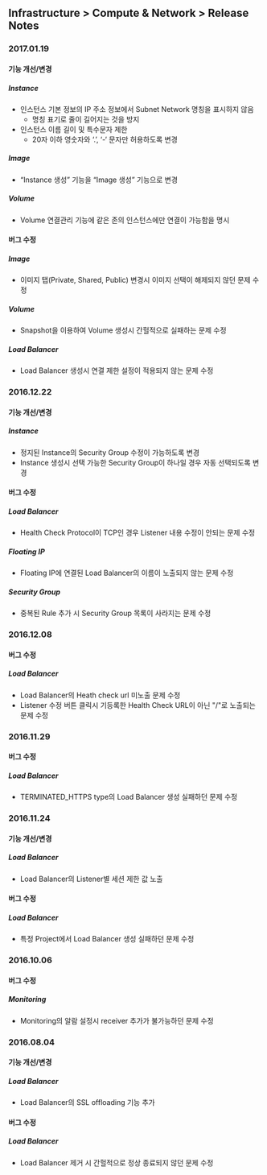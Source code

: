 ## Infrastructure > Compute & Network > Release Notes

### 2017.01.19

#### 기능 개선/변경

##### Instance

* 인스턴스 기본 정보의 IP 주소 정보에서 Subnet Network 명칭을 표시하지 않음
    * 명칭 표기로 줄이 길어지는 것을 방지
* 인스턴스 이름 길이 및 특수문자 제한
    * 20자 이하 영숫자와 ‘.’, ‘-‘ 문자만 허용하도록 변경

##### Image

* “Instance 생성” 기능을 “Image 생성” 기능으로 변경

##### Volume

* Volume 연결관리 기능에 같은 존의 인스턴스에만 연결이 가능함을 명시

#### 버그 수정

##### Image

* 이미지 탭(Private, Shared, Public) 변경시 이미지 선택이 해제되지 않던 문제 수정

##### Volume

* Snapshot을 이용하여 Volume 생성시 간헐적으로 실패하는 문제 수정

##### Load Balancer

* Load Balancer 생성시 연결 제한 설정이 적용되지 않는 문제 수정

### 2016.12.22

#### 기능 개선/변경

##### Instance
* 정지된 Instance의 Security Group 수정이 가능하도록 변경
* Instance 생성시 선택 가능한 Security Group이 하나일 경우 자동 선택되도록 변경

#### 버그 수정

##### Load Balancer
* Health Check Protocol이 TCP인 경우 Listener 내용 수정이 안되는 문제 수정

##### Floating IP
* Floating IP에 연결된 Load Balancer의 이름이 노출되지 않는 문제 수정

##### Security Group
* 중복된 Rule 추가 시 Security Group 목록이 사라지는 문제 수정

### 2016.12.08

#### 버그 수정

##### Load Balancer

* Load Balancer의 Heath check url 미노출 문제 수정
* Listener 수정 버튼 클릭시 기등록한 Health Check URL이 아닌 "/"로 노출되는 문제 수정

### 2016.11.29

#### 버그 수정

##### Load Balancer

* TERMINATED_HTTPS type의 Load Balancer 생성 실패하던 문제 수정

### 2016.11.24

#### 기능 개선/변경

##### Load Balancer

* Load Balancer의 Listener별 세션 제한 값 노출

#### 버그 수정 

##### Load Balancer

* 특정 Project에서 Load Balancer 생성 실패하던 문제 수정

### 2016.10.06

#### 버그 수정

##### Monitoring

*  Monitoring의 알람 설정시 receiver 추가가 불가능하던 문제 수정

### 2016.08.04

#### 기능 개선/변경

##### Load Balancer

* Load Balancer의 SSL offloading 기능 추가

#### 버그 수정

##### Load Balancer

* Load Balancer 제거 시 간헐적으로 정상 종료되지 않던 문제 수정
